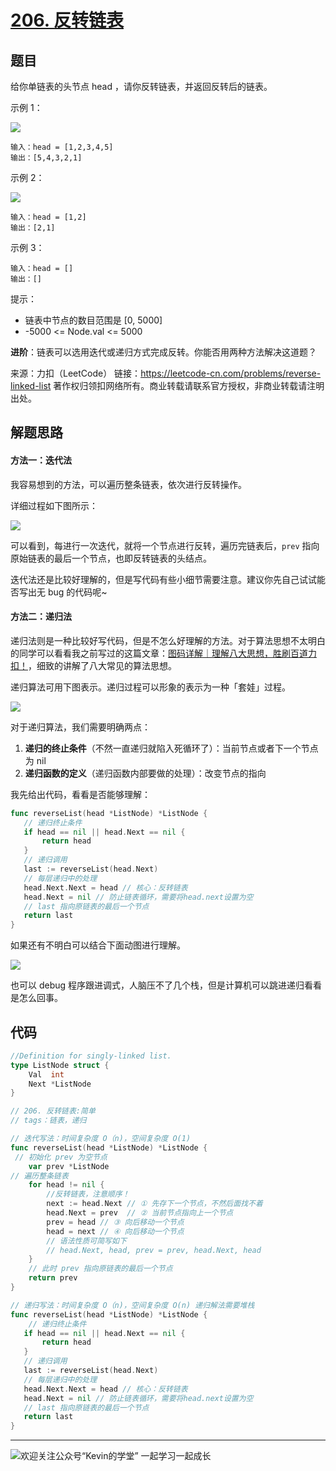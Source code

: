 # [206. 反转链表](https://leetcode-cn.com/problems/reverse-linked-list/)



## 题目

给你单链表的头节点 head ，请你反转链表，并返回反转后的链表。

示例 1：

![](https://pic.leetcode-cn.com/1641969514-aHfzRq-image.png)

```
输入：head = [1,2,3,4,5]
输出：[5,4,3,2,1]
```

示例 2：

![](https://pic.leetcode-cn.com/1641969580-qZmFbR-image.png)

```
输入：head = [1,2]
输出：[2,1]
```

示例 3：

```
输入：head = []
输出：[]
```


提示：

- 链表中节点的数目范围是 [0, 5000]
- -5000 <= Node.val <= 5000

**进阶**：链表可以选用迭代或递归方式完成反转。你能否用两种方法解决这道题？

来源：力扣（LeetCode）
链接：https://leetcode-cn.com/problems/reverse-linked-list
著作权归领扣网络所有。商业转载请联系官方授权，非商业转载请注明出处。



## 解题思路

#### 方法一：迭代法

我容易想到的方法，可以遍历整条链表，依次进行反转操作。

详细过程如下图所示：

![](https://pic.leetcode-cn.com/1641973124-ZPxqKF-0206_01.png)

可以看到，每进行一次迭代，就将一个节点进行反转，遍历完链表后，`prev` 指向原始链表的最后一个节点，也即反转链表的头结点。

迭代法还是比较好理解的，但是写代码有些小细节需要注意。建议你先自己试试能否写出无 bug 的代码呢~



#### 方法二：递归法

递归法则是一种比较好写代码，但是不怎么好理解的方法。对于算法思想不太明白的同学可以看看我之前写过的这篇文章：[图码详解｜理解八大思想，胜刷百道力扣！](https://mp.weixin.qq.com/s/lENQtnReN9JSf24s4yPPFg)，细致的讲解了八大常见的算法思想。

递归算法可用下图表示。递归过程可以形象的表示为一种「套娃」过程。

![](https://pic.leetcode-cn.com/1641974422-rudmcY-image.png)

对于递归算法，我们需要明确两点：

1. **递归的终止条件**（不然一直递归就陷入死循环了）：当前节点或者下一个节点为 nil
2. **递归函数的定义**（递归函数内部要做的处理）：改变节点的指向

我先给出代码，看看是否能够理解：

```go
func reverseList(head *ListNode) *ListNode {
   // 递归终止条件
   if head == nil || head.Next == nil {
       return head
   }
   // 递归调用
   last := reverseList(head.Next)
   // 每层递归中的处理
   head.Next.Next = head // 核心：反转链表
   head.Next = nil // 防止链表循环，需要将head.next设置为空
   // last 指向原链表的最后一个节点
   return last
}
```

如果还有不明白可以结合下面动图进行理解。

![](https://pic.leetcode-cn.com/1641975222-PlvaNH-0206_02.gif)

也可以 debug 程序跟进调式，人脑压不了几个栈，但是计算机可以跳进递归看看是怎么回事。



## 代码

```go
//Definition for singly-linked list.
type ListNode struct {
	Val  int
	Next *ListNode
}

// 206. 反转链表:简单
// tags：链表，递归

// 迭代写法：时间复杂度 O（n)，空间复杂度 O(1)
func reverseList(head *ListNode) *ListNode {
 // 初始化 prev 为空节点
	var prev *ListNode
// 遍历整条链表
	for head != nil {
		//反转链表，注意顺序！
		next := head.Next // ① 先存下一个节点，不然后面找不着
		head.Next = prev  // ② 当前节点指向上一个节点
		prev = head // ③ 向后移动一个节点
		head = next // ④ 向后移动一个节点
		// 语法性质可简写如下
		// head.Next, head, prev = prev, head.Next, head
	}
	// 此时 prev 指向原链表的最后一个节点
	return prev
}

// 递归写法：时间复杂度 O（n)，空间复杂度 O(n) 递归解法需要堆栈
func reverseList(head *ListNode) *ListNode {
	// 递归终止条件
   if head == nil || head.Next == nil {
       return head
   }
   // 递归调用
   last := reverseList(head.Next)
   // 每层递归中的处理
   head.Next.Next = head // 核心：反转链表
   head.Next = nil // 防止链表循环，需要将head.next设置为空
   // last 指向原链表的最后一个节点
   return last
}
```



------

![欢迎关注公众号“Kevin的学堂”
一起学习一起成长](http://wesub.ifree258.top/bottomPic.png)